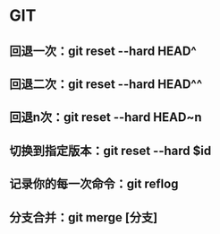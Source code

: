 # GIT

## 回退一次：git reset --hard HEAD^
## 回退二次：git reset --hard HEAD^^
## 回退n次：git reset --hard HEAD~n

## 切换到指定版本：git reset --hard $id 

## 记录你的每一次命令：git reflog 

## 分支合并：git merge [分支]
